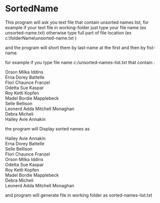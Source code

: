 # SortedName


This program will ask you text file that contain unsorted names list,
for example if your text file in working-folder just type your file name (ex unsorted-name.txt)
otherwise type full part of file location (ex c:\folderName\unsorted-name.txt )

and the program will short them by last-name at the first and then by fist-name.

for example if you type file name c:/unsorted-names-list.txt
that contain :

Orson Milka Iddins <br />
Erna Dorey Battelle <br />
Flori Chaunce Franzel <br />
Odetta Sue Kaspar <br />
Roy Ketti Kopfen <br />
Madel Bordie Mapplebeck <br />
Selle Bellison <br />
Leonerd Adda Mitchell Monaghan <br />
Debra Micheli <br />
Hailey Avie Annakin <br />

the program will Display sorted names as

Hailey Avie Annakin <br />
Erna Dorey Battelle <br />
Selle Bellison <br />
Flori Chaunce Franzel <br />
Orson Milka Iddins <br />
Odetta Sue Kaspar <br />
Roy Ketti Kopfen <br />
Madel Bordie Mapplebeck <br />
Debra Micheli <br />
Leonerd Adda Mitchell Monaghan <br />

and program will generate file in working folder as sorted-names-list.txt







